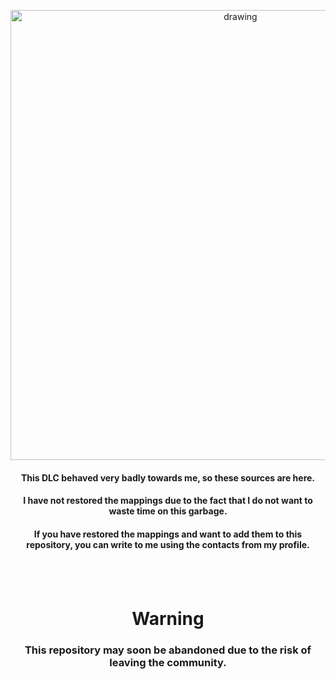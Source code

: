 <p align="center">
  <picture>
    <img src="https://github.com/Loremas1er/XenomDLC/assets/88497195/0c7689b7-3907-42eb-959c-b2bdd2ec641e" alt="drawing" width="720"/>
  </picture>
</p>
<h4 align="center">This DLC behaved very badly towards me, so these sources are here.</h4>
<h4 align="center">I have not restored the mappings due to the fact that I do not want to waste time on this garbage.</h4>
<h4 align="center">If you have restored the mappings and want to add them to this repository, you can write to me using the contacts from my profile.</h4>
<h2 align="center"> </h2>
<h1 align="center">Warning</h1>
<h3 align="center">This repository may soon be abandoned due to the risk of leaving the community.</h3>
